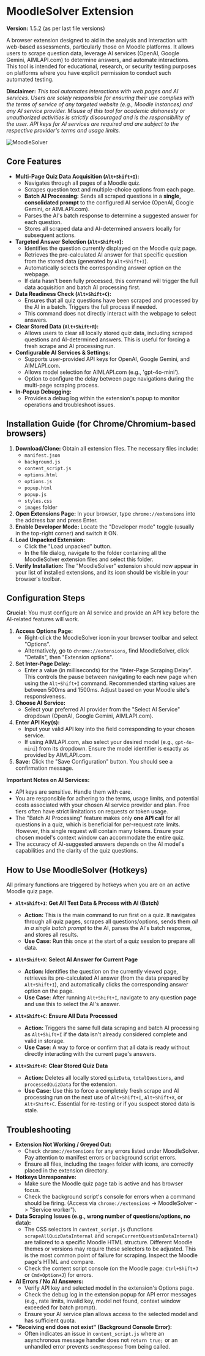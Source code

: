 # MoodleSolver Extension

**Version:** 1.5.2 (as per last file versions)

A browser extension designed to aid in the analysis and interaction with web-based assessments, particularly those on Moodle platforms. It allows users to scrape question data, leverage AI services (OpenAI, Google Gemini, AIMLAPI.com) to determine answers, and automate interactions. This tool is intended for educational, research, or security testing purposes on platforms where you have explicit permission to conduct such automated testing.

**Disclaimer:** *This tool automates interactions with web pages and AI services. Users are solely responsible for ensuring their use complies with the terms of service of any targeted website (e.g., Moodle instances) and any AI service provider. Misuse of this tool for academic dishonesty or unauthorized activities is strictly discouraged and is the responsibility of the user. API keys for AI services are required and are subject to the respective provider's terms and usage limits.*

![MoodleSolver](https://github.com/user-attachments/assets/c2767922-2b69-4135-bbc7-6394e9e9c3a2)

## Core Features

*   **Multi-Page Quiz Data Acquisition (`Alt+Shift+I`):**
    *   Navigates through all pages of a Moodle quiz.
    *   Scrapes question text and multiple-choice options from each page.
    *   **Batch AI Processing:** Sends all scraped questions in a **single, consolidated prompt** to the configured AI service (OpenAI, Google Gemini, or AIMLAPI.com).
    *   Parses the AI's batch response to determine a suggested answer for each question.
    *   Stores all scraped data and AI-determined answers locally for subsequent actions.
*   **Targeted Answer Selection (`Alt+Shift+X`):**
    *   Identifies the question currently displayed on the Moodle quiz page.
    *   Retrieves the pre-calculated AI answer for that specific question from the stored data (generated by `Alt+Shift+I`).
    *   Automatically selects the corresponding answer option on the webpage.
    *   If data hasn't been fully processed, this command will trigger the full data acquisition and batch AI processing first.
*   **Data Readiness Check (`Alt+Shift+C`):**
    *   Ensures that all quiz questions have been scraped and processed by the AI in a batch. Triggers the full process if needed.
    *   This command does not directly interact with the webpage to select answers.
*   **Clear Stored Data (`Alt+Shift+R`):**
    *   Allows users to clear all locally stored quiz data, including scraped questions and AI-determined answers. This is useful for forcing a fresh scrape and AI processing run.
*   **Configurable AI Services & Settings:**
    *   Supports user-provided API keys for OpenAI, Google Gemini, and AIMLAPI.com.
    *   Allows model selection for AIMLAPI.com (e.g., 'gpt-4o-mini').
    *   Option to configure the delay between page navigations during the multi-page scraping process.
*   **In-Popup Debugging:**
    *   Provides a debug log within the extension's popup to monitor operations and troubleshoot issues.

## Installation Guide (for Chrome/Chromium-based browsers)

1.  **Download/Clone:** Obtain all extension files. The necessary files include:
    *   `manifest.json`
    *   `background.js`
    *   `content_script.js`
    *   `options.html`
    *   `options.js`
    *   `popup.html`
    *   `popup.js`
    *   `styles.css`
    *   `images` folder
2.  **Open Extensions Page:** In your browser, type `chrome://extensions` into the address bar and press Enter.
3.  **Enable Developer Mode:** Locate the "Developer mode" toggle (usually in the top-right corner) and switch it ON.
4.  **Load Unpacked Extension:**
    *   Click the "Load unpacked" button.
    *   In the file dialog, navigate to the folder containing all the MoodleSolver extension files and select this folder.
5.  **Verify Installation:** The "MoodleSolver" extension should now appear in your list of installed extensions, and its icon should be visible in your browser's toolbar.

## Configuration Steps

**Crucial:** You must configure an AI service and provide an API key before the AI-related features will work.

1.  **Access Options Page:**
    *   Right-click the MoodleSolver icon in your browser toolbar and select "Options".
    *   Alternatively, go to `chrome://extensions`, find MoodleSolver, click "Details", then "Extension options".
2.  **Set Inter-Page Delay:**
    *   Enter a value (in milliseconds) for the "Inter-Page Scraping Delay". This controls the pause between navigating to each new page when using the `Alt+Shift+I` command. Recommended starting values are between 500ms and 1500ms. Adjust based on your Moodle site's responsiveness.
3.  **Choose AI Service:**
    *   Select your preferred AI provider from the "Select AI Service" dropdown (OpenAI, Google Gemini, AIMLAPI.com).
4.  **Enter API Key(s):**
    *   Input your valid API key into the field corresponding to your chosen service.
    *   If using AIMLAPI.com, also select your desired model (e.g., `gpt-4o-mini`) from its dropdown. Ensure the model identifier is exactly as provided by AIMLAPI.com.
5.  **Save:** Click the "Save Configuration" button. You should see a confirmation message.

**Important Notes on AI Services:**
*   API keys are sensitive. Handle them with care.
*   You are responsible for adhering to the terms, usage limits, and potential costs associated with your chosen AI service provider and plan. Free tiers often have strict limitations on requests or token usage.
*   The "Batch AI Processing" feature makes only **one API call** for all questions in a quiz, which is beneficial for per-request rate limits. However, this single request will contain many tokens. Ensure your chosen model's context window can accommodate the entire quiz.
*   The accuracy of AI-suggested answers depends on the AI model's capabilities and the clarity of the quiz questions.

## How to Use MoodleSolver (Hotkeys)

All primary functions are triggered by hotkeys when you are on an active Moodle quiz page.

*   **`Alt+Shift+I`**: **Get All Test Data & Process with AI (Batch)**
    *   **Action:** This is the main command to run first on a quiz. It navigates through all quiz pages, scrapes all questions/options, sends them *all in a single batch prompt* to the AI, parses the AI's batch response, and stores all results.
    *   **Use Case:** Run this once at the start of a quiz session to prepare all data.

*   **`Alt+Shift+X`**: **Select AI Answer for Current Page**
    *   **Action:** Identifies the question on the currently viewed page, retrieves its pre-calculated AI answer (from the data prepared by `Alt+Shift+I`), and automatically clicks the corresponding answer option on the page.
    *   **Use Case:** After running `Alt+Shift+I`, navigate to any question page and use this to select the AI's answer.

*   **`Alt+Shift+C`**: **Ensure All Data Processed**
    *   **Action:** Triggers the same full data scraping and batch AI processing as `Alt+Shift+I` if the data isn't already considered complete and valid in storage.
    *   **Use Case:** A way to force or confirm that all data is ready without directly interacting with the current page's answers.

*   **`Alt+Shift+R`**: **Clear Stored Quiz Data**
    *   **Action:** Deletes all locally stored `quizData`, `totalQuestions`, and `processedQuizData` for the extension.
    *   **Use Case:** Use this to force a completely fresh scrape and AI processing run on the next use of `Alt+Shift+I`, `Alt+Shift+X`, or `Alt+Shift+C`. Essential for re-testing or if you suspect stored data is stale.

## Troubleshooting

*   **Extension Not Working / Greyed Out:**
    *   Check `chrome://extensions` for any errors listed under MoodleSolver. Pay attention to manifest errors or background script errors.
    *   Ensure all files, including the `images` folder with icons, are correctly placed in the extension directory.
*   **Hotkeys Unresponsive:**
    *   Make sure the Moodle quiz page tab is active and has browser focus.
    *   Check the background script's console for errors when a command should be firing. (Access via `chrome://extensions` -> MoodleSolver -> "Service worker").
*   **Data Scraping Issues (e.g., wrong number of questions/options, no data):**
    *   The CSS selectors in `content_script.js` (functions `scrapeAllQuizDataInternal` and `scrapeCurrentQuestionDataInternal`) are tailored to a specific Moodle HTML structure. Different Moodle themes or versions may require these selectors to be adjusted. This is the most common point of failure for scraping. Inspect the Moodle page's HTML and compare.
    *   Check the content script console (on the Moodle page: `Ctrl+Shift+J` or `Cmd+Option+J`) for errors.
*   **AI Errors / No AI Answers:**
    *   Verify API key and selected model in the extension's Options page.
    *   Check the debug log in the extension popup for API error messages (e.g., rate limits, invalid key, model not found, context window exceeded for batch prompt).
    *   Ensure your AI service plan allows access to the selected model and has sufficient quota.
*   **"Receiving end does not exist" (Background Console Error):**
    *   Often indicates an issue in `content_script.js` where an asynchronous message handler does not `return true;` or an unhandled error prevents `sendResponse` from being called.


